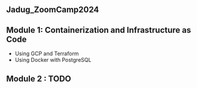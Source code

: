 ## Jadug_ZoomCamp2024

## Module 1: Containerization and Infrastructure as Code
- Using GCP and Terraform
- Using Docker with PostgreSQL


## Module 2 : TODO